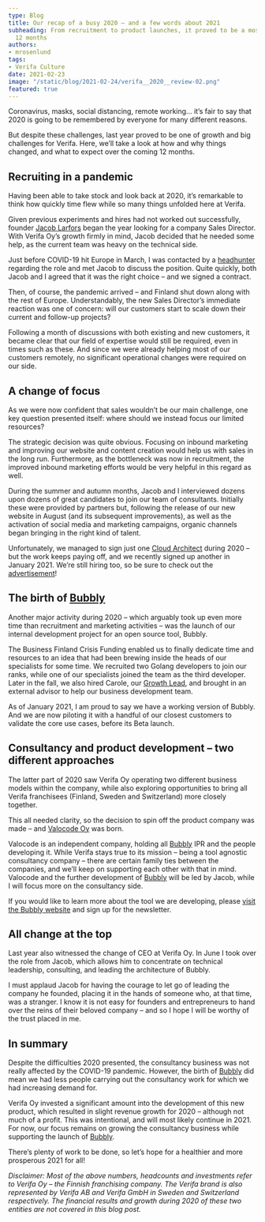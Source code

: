 ```yaml
---
type: Blog
title: Our recap of a busy 2020 – and a few words about 2021
subheading: From recruitment to product launches, it proved to be a most eventful
  12 months
authors:
- mrosenlund
tags:
- Verifa Culture
date: 2021-02-23
image: "/static/blog/2021-02-24/verifa__2020__review-02.png"
featured: true
---
```


Coronavirus, masks, social distancing, remote working… it’s fair to say that 2020 is going to be remembered by everyone for many different reasons.

But despite these challenges, last year proved to be one of growth and big challenges for Verifa. Here, we’ll take a look at how and why things changed, and what to expect over the coming 12 months.

## **Recruiting in a pandemic**

Having been able to take stock and look back at 2020, it’s remarkable to think how quickly time flew while so many things unfolded here at Verifa.

Given previous experiments and hires had not worked out successfully, founder [Jacob Larfors](https://fi.linkedin.com/in/jlarfors) began the year looking for a company Sales Director. With Verifa Oy’s growth firmly in mind, Jacob decided that he needed some help, as the current team was heavy on the technical side.

Just before COVID-19 hit Europe in March, I was contacted by a [headhunter](https://www.linkedin.com/company/cretaltalentacquisitionoy/) regarding the role and met Jacob to discuss the position. Quite quickly, both Jacob and I agreed that it was the right choice – and we signed a contract.

Then, of course, the pandemic arrived – and Finland shut down along with the rest of Europe. Understandably, the new Sales Director’s immediate reaction was one of concern: will our customers start to scale down their current and follow-up projects?

Following a month of discussions with both existing and new customers, it became clear that our field of expertise would still be required, even in times such as these. And since we were already helping most of our customers remotely, no significant operational changes were required on our side.

## **A change of focus**

As we were now confident that sales wouldn’t be our main challenge, one key question presented itself: where should we instead focus our limited resources?

The strategic decision was quite obvious. Focusing on inbound marketing and improving our website and content creation would help us with sales in the long run. Furthermore, as the bottleneck was now in recruitment, the improved inbound marketing efforts would be very helpful in this regard as well.

During the summer and autumn months, Jacob and I interviewed dozens upon dozens of great candidates to join our team of consultants. Initially these were provided by partners but, following the release of our new website in August (and its subsequent improvements), as well as the activation of social media and marketing campaigns, organic channels began bringing in the right kind of talent.

Unfortunately, we managed to sign just one [Cloud Architect](/insights/open-position-cloud-architect/) during 2020 – but the work keeps paying off, and we recently signed up another in January 2021. We’re still hiring too, so be sure to check out the [advertisement](/insights/open-position-cloud-architect/)!

## **The birth of** [**Bubbly**](https://bubbly.dev/)

Another major activity during 2020 – which arguably took up even more time than recruitment and marketing activities – was the launch of our internal development project for an open source tool, Bubbly.

The Business Finland Crisis Funding enabled us to finally dedicate time and resources to an idea that had been brewing inside the heads of our specialists for some time. We recruited two Golang developers to join our ranks, while one of our specialists joined the team as the third developer. Later in the fall, we also hired Carole, our [Growth Lead](/crew/ckurowski/), and brought in an external advisor to help our business development team.

As of January 2021, I am proud to say we have a working version of Bubbly. And we are now piloting it with a handful of our closest customers to validate the core use cases, before its Beta launch.

## **Consultancy and product development – two different approaches**

The latter part of 2020 saw Verifa Oy operating two different business models within the company, while also exploring opportunities to bring all Verifa franchisees (Finland, Sweden and Switzerland) more closely together.

This all needed clarity, so the decision to spin off the product company was made – and [Valocode Oy](https://www.linkedin.com/company/valocode/) was born.

Valocode is an independent company, holding all [Bubbly](https://bubbly.dev/) IPR and the people developing it. While Verifa stays true to its mission – being a tool agnostic consultancy company – there are certain family ties between the companies, and we’ll keep on supporting each other with that in mind. Valocode and the further development of [Bubbly](https://bubbly.dev/) will be led by Jacob, while I will focus more on the consultancy side.

If you would like to learn more about the tool we are developing, please [visit the Bubbly website](https://bubbly.dev/) and sign up for the newsletter.

## **All change at the top**

Last year also witnessed the change of CEO at Verifa Oy. In June I took over the role from Jacob, which allows him to concentrate on technical leadership, consulting, and leading the architecture of Bubbly.

I must applaud Jacob for having the courage to let go of leading the company he founded, placing it in the hands of someone who, at that time, was a stranger. I know it is not easy for founders and entrepreneurs to hand over the reins of their beloved company – and so I hope I will be worthy of the trust placed in me.

## **In summary**

Despite the difficulties 2020 presented, the consultancy business was not really affected by the COVID-19 pandemic. However, the birth of [Bubbly](https://bubbly.dev/) did mean we had less people carrying out the consultancy work for which we had increasing demand for.

Verifa Oy invested a significant amount into the development of this new product, which resulted in slight revenue growth for 2020 – although not much of a profit. This was intentional, and will most likely continue in 2021. For now, our focus remains on growing the consultancy business while supporting the launch of [Bubbly](https://bubbly.dev/).

There’s plenty of work to be done, so let’s hope for a healthier and more prosperous 2021 for all!

_Disclaimer: Most of the above numbers, headcounts and investments refer to Verifa Oy – the Finnish franchising company. The Verifa brand is also represented by Verifa AB and Verifa GmbH in Sweden and Switzerland respectively. The financial results and growth during 2020 of these two entities are not covered in this blog post._
